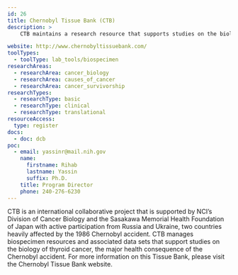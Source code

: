 ```yaml
---
id: 26
title: Chernobyl Tissue Bank (CTB)
description: >
    CTB maintains a research resource that supports studies on the biology of thyroid cancer, the major health consequence of the Chernobyl accident.

website: http://www.chernobyltissuebank.com/
toolTypes:
  - toolType: lab_tools/biospecimen
researchAreas:
  - researchArea: cancer_biology
  - researchArea: causes_of_cancer
  - researchArea: cancer_survivorship
researchTypes:
  - researchType: basic
  - researchType: clinical
  - researchType: translational
resourceAccess:
  type: register
docs:
  - doc: dcb
poc:
  - email: yassinr@mail.nih.gov
    name:
      firstname: Rihab
      lastname: Yassin
      suffix: Ph.D.
    title: Program Director
    phone: 240-276-6230
---
```

CTB is an international collaborative project that is supported by NCI’s Division of Cancer Biology and the Sasakawa Memorial Health Foundation of Japan with active participation from Russia and Ukraine, two countries heavily affected by the 1986 Chernobyl accident. CTB manages biospecimen resources and associated data sets that support studies on the biology of thyroid cancer, the major health consequence of the Chernobyl accident. For more information on this Tissue Bank, please visit the Chernobyl Tissue Bank website.